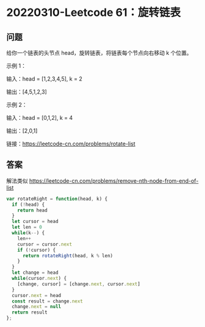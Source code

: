 # 20220310-Leetcode 61：旋转链表

## 问题

给你一个链表的头节点 head，旋转链表，将链表每个节点向右移动 k 个位置。

示例 1：

输入：head = [1,2,3,4,5], k = 2

输出：[4,5,1,2,3]

示例 2：

输入：head = [0,1,2], k = 4

输出：[2,0,1]

链接：https://leetcode-cn.com/problems/rotate-list

## 答案

解法类似 https://leetcode-cn.com/problems/remove-nth-node-from-end-of-list

```JavaScript
var rotateRight = function(head, k) {
  if (!head) {
    return head
  }
  let cursor = head
  let len = 0
  while(k--) {
    len++
    cursor = cursor.next
    if (!cursor) {
      return rotateRight(head, k % len)
    }
  }
  let change = head
  while(cursor.next) {
    [change, cursor] = [change.next, cursor.next]
  }
  cursor.next = head
  const result = change.next
  change.next = null
  return result
};
```